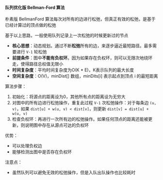 #### 队列优化版 Bellman-Ford 算法

朴素版 BellmanFord 算法每次对所有的边进行松弛，但真正有效的松弛，是基于已经计算过的顶点做的松弛

基于以上思路，一般使用队列记录上一次松弛的时候更新过的节点

* **核心思想**：动态规划。通过不断**松弛**所有的边，来逐步逼近最短路径。最多需要进行 `V-1` 轮松弛
* **前提条件**：图中**不能有负权环**。因为如果存在负权环，则可以无限次地绕环走，使得路径总权值无限小
* **时间复杂度**：平均时间复杂度为O(K * E)，K表示队列的最大长度
* **空间复杂度**：O(V)，minDist[] 数组，minDits[i] 表示起点到顶点 i 的最短距离

算法步骤：

1. 初始化：将源点的距离设为0，其他所有点的距离设为无穷大
2. 对图中的所有边进行松弛操作，重复此过程 `V-1` 次松弛操作：对于每条边 `(u, v)`，如果 `dist[u] + w(u, v) < dist[v]`，则更新 `dist[v] = dist[u] + w(u, v)`
3. 检查负权环：再进行一次所有边的松弛操作。如果任何顶点的距离还能被更新，则说明图中存在从源点可达的负权环

优势：

* 可以处理负权边
* 能够检测出图中是否存在负权环

注意点：

* 虽然队列可以避免无效的松弛操作，但是入队出队操作也比较耗时
